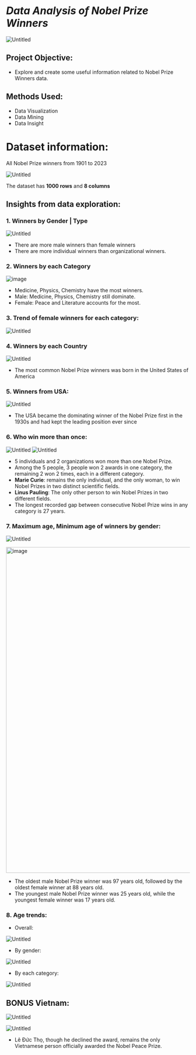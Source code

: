 # ***Data Analysis of Nobel Prize Winners***

![Untitled](https://github.com/Khangtran94/Data_Analysis_of_Nobel_Prize_Winners/assets/146164801/2a6c1404-2e6e-4556-a83d-618295e1ecfd)

## Project Objective:
* Explore and create some useful information related to Nobel Prize Winners data.

## Methods Used:
* Data Visualization
* Data Mining
* Data Insight

# Dataset information:
All Nobel Prize winners from 1901 to 2023

![Untitled](https://github.com/Khangtran94/Data_Analysis_of_Nobel_Prize_Winners/assets/146164801/527c693a-6933-4b71-8797-248e361ccd53)

The dataset has **1000 rows** and **8 columns**

## Insights from data exploration:
### 1. Winners by Gender | Type
![Untitled](https://github.com/Khangtran94/Data_Analysis_of_Nobel_Prize_Winners/assets/146164801/032352f2-799d-4469-987c-e92b3c643fd3)

* There are more male winners than female winners
* There are more individual winners than organizational winners.

### 2. Winners by each Category
![image](https://github.com/Khangtran94/Data_Analysis_of_Nobel_Prize_Winners/assets/146164801/ca989c94-d4f2-406d-a18b-51b1797ccc6d)
* Medicine, Physics, Chemistry have the most winners.
* Male:  Medicine, Physics, Chemistry still dominate.
* Female: Peace and Literature accounts for the most.
  
### 3. Trend of female winners for each category:
![Untitled](https://github.com/Khangtran94/Data_Analysis_of_Nobel_Prize_Winners/assets/146164801/3c1be63c-2eaa-4e85-82d1-05a7524ae6e5)

### 4. Winners by each Country
![Untitled](https://github.com/Khangtran94/Data_Analysis_of_Nobel_Prize_Winners/assets/146164801/9ec7d434-317e-49a1-8ffb-2fbc1ed028f1)

* The most common Nobel Prize winners was born in the United States of America

### 5. Winners from USA:
![Untitled](https://github.com/Khangtran94/Data_Analysis_of_Nobel_Prize_Winners/assets/146164801/833f9c7c-0b99-4a63-8c63-b5914aa15bd9)

* The USA became the dominating winner of the Nobel Prize first in the 1930s and had kept the leading position ever since

### 6. Who win more than once:
![Untitled](https://github.com/Khangtran94/Data_Analysis_of_Nobel_Prize_Winners/assets/146164801/48d4dcfa-f102-4ae3-ae76-b479a1bc671f)
![Untitled](https://github.com/Khangtran94/Data_Analysis_of_Nobel_Prize_Winners/assets/146164801/673d2e8c-467a-4866-a36d-8e315b38b2e5)

* 5 individuals and 2 organizations won more than one Nobel Prize.
* Among the 5 people, 3 people won 2 awards in one category, the remaining 2 won 2 times, each in a different category.
* **Marie Curie**: remains the only individual, and the only woman, to win Nobel Prizes in two distinct scientific fields.
* **Linus Pauling**: The only other person to win Nobel Prizes in two different fields.
* The longest recorded gap between consecutive Nobel Prize wins in any category is 27 years.

### 7. Maximum age, Minimum age of winners by gender:
![Untitled](https://github.com/Khangtran94/Data_Analysis_of_Nobel_Prize_Winners/assets/146164801/9d0d7b71-cd9e-4853-b114-2be75f889952)

<img width="890" alt="image" src="https://github.com/Khangtran94/Data_Analysis_of_Nobel_Prize_Winners/assets/146164801/1f7dac7e-c12e-4b60-b629-cab6169f7c81">

* The oldest male Nobel Prize winner was 97 years old, followed by the oldest female winner at 88 years old.
* The youngest male Nobel Prize winner was 25 years old, while the youngest female winner was 17 years old.

### 8. Age trends:
* Overall:

![Untitled](https://github.com/Khangtran94/Data_Analysis_of_Nobel_Prize_Winners/assets/146164801/557f7d5c-7b55-4e20-8839-c7c4effd4390)
  
* By gender:
  
![Untitled](https://github.com/Khangtran94/Data_Analysis_of_Nobel_Prize_Winners/assets/146164801/91fa7680-0096-4d5c-97d4-cd1c08f21189)

* By each category:

![Untitled](https://github.com/Khangtran94/Data_Analysis_of_Nobel_Prize_Winners/assets/146164801/0d37f5a7-7488-4f16-bdd9-7d7544d5c74c)


## **BONUS** Vietnam:
![Untitled](https://github.com/Khangtran94/Data_Analysis_of_Nobel_Prize_Winners/assets/146164801/89207e6f-896d-4796-96b3-eee2fb4e19d0)

![Untitled](https://github.com/Khangtran94/Data_Analysis_of_Nobel_Prize_Winners/assets/146164801/edc38ec6-525e-4b7c-a889-2fe4aebbcb71)

* Lê Đức Thọ, though he declined the award, remains the only Vietnamese person officially awarded the Nobel Peace Prize.




